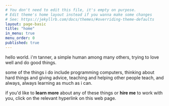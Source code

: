 ```yaml
---
# You don't need to edit this file, it's empty on purpose.
# Edit theme's home layout instead if you wanna make some changes
# See: https://jekyllrb.com/docs/themes/#overriding-theme-defaults
layout: page-basic
title: "home"
in_menu: true
menu_order: 0
published: true
---
```


hello world. i'm tanner, a simple human among many others, trying to love well and do good things.

some of the things i do include programming computers, thinking about hard things and giving advice, teaching and helping other people teach, and always, always learning as much as i can.

if you'd like to **learn more** about any of these things or **hire me** to work with you, click on the relevant hyperlink on this web page.